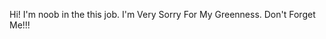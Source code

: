 Hi! I'm noob in the this job.
I'm Very Sorry For My Greenness.
Don't Forget Me!!!
<!---
GencYaziimci17/GencYaziimci17 is a ✨ special ✨ repository because its `README.md` (this file) appears on your GitHub profile.
You can click the Preview link to take a look at your changes.
--->
